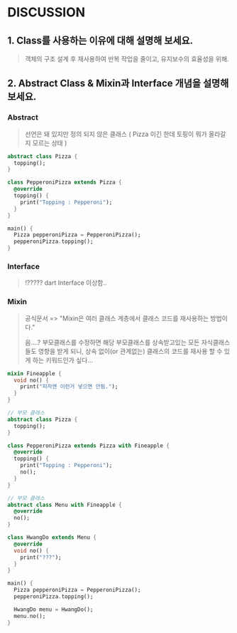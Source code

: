 # DISCUSSION

## 1. Class를 사용하는 이유에 대해 설명해 보세요.
> 객체의 구조 설계 후 재사용하여 반복 작업을 줄이고, 유지보수의 효율성을 위해.

## 2. Abstract Class & Mixin과 Interface 개념을 설명해 보세요.

### Abstract

> 선언은 돼 있지만 정의 되지 않은 클래스 ( Pizza 이긴 한데 토핑이 뭐가 올라갈지 모르는 상태 )

```dart
abstract class Pizza {
  topping();
}

class PepperoniPizza extends Pizza {
  @override
  topping() {
    print("Topping : Pepperoni");
  }
}

main() {
  Pizza pepperoniPizza = PepperoniPizza();
  pepperoniPizza.topping();
}
```

### Interface
> !????? dart Interface 이상함..

### Mixin
> 공식문서 => "Mixin은 여러 클래스 계층에서 클래스 코드를 재사용하는 방법이다."
> 
> 음....? 부모클래스를 수정하면 해당 부모클래스를 상속받고있는 모든 자식클래스들도 영향을 받게 되니,
> 상속 없이(or 관계없는) 클래스의 코드를 재사용 할 수 있게 하는 키워드인가 싶다...

```dart
mixin Fineapple {
  void no() {
    print("피자엔 이런거 넣으면 안됨.");
  }
}

// 부모 클래스
abstract class Pizza {
  topping();
}

class PepperoniPizza extends Pizza with Fineapple {
  @override
  topping() {
    print("Topping : Pepperoni");
    no();
  }
}

// 부모 클래스
abstract class Menu with Fineapple {
  @override
  no();
}

class HwangDo extends Menu {
  @override
  void no() {
    print("???");
  }
}

main() {
  Pizza pepperoniPizza = PepperoniPizza();
  pepperoniPizza.topping();

  HwangDo menu = HwangDo();
  menu.no();
}
```